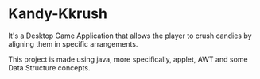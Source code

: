 # Kandy-Kkrush

It's a Desktop Game Application that allows the player to crush candies by aligning them in specific arrangements.

This project is made using java, more specifically, applet, AWT and some Data Structure concepts.
